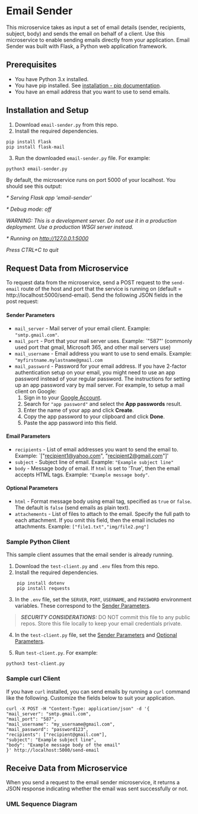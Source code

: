 # Email Sender
This microservice takes as input a set of email details (sender, recipients, subject, body) and sends the email on behalf of a client. Use this microservice to enable sending emails directly from your application. Email Sender was built with Flask, a Python web application framework.

## Prerequisites
* You have Python 3.x installed.
* You have pip installed. See [installation - pip documentation](https://pip.pypa.io/en/stable/installation/).
* You have an email address that you want to use to send emails.

## Installation and Setup
1. Download `email-sender.py` from this repo.
2. Install the required dependencies.
```
pip install Flask
pip install flask-mail
```
3. Run the downloaded `email-sender.py` file. For example:
```
python3 email-sender.py
```
By default, the microservice runs on port 5000 of your localhost. You should see this output:

_\* Serving Flask app 'email-sender'_

_\* Debug mode: off_

_WARNING: This is a development server. Do not use it in a production deployment. Use a production WSGI server instead._

_\* Running on http://127.0.0.1:5000_

_Press CTRL+C to quit_

## Request Data from Microservice 
To request data from the microservice, send a POST request to the `send-email` route of the host and port that the service is running on (default = http://localhost:5000/send-email). Send the following JSON fields in the post request:

#### Sender Parameters
* `mail_server` - Mail server of your email client. Example: `"smtp.gmail.com"`.
* `mail_port` - Port that your mail server uses. Example: `"587"' (commonly used port that gmail, Microsoft 365, and other mail servers use) 
* `mail_username` - Email address you want to use to send emails. Example: `"myfirstname.mylastname@gmail.com`
* `mail_password` - Password for your email address. If you have 2-factor authentication setup on your email, you might need to use an app password instead of your regular password. The instructions for setting up an app password vary by mail server. For example, to setup a mail client on Google:
    1.	Sign in to your [Google Account](https://myaccount.google.com/).
    2.	Search for `"app password"` and select the **App passwords** result.
    3.	Enter the name of your app and click **Create**.
    4.	Copy the app password to your clipboard and click **Done**.
    5.	Paste the app password into this field.

#### Email Parameters
* `recipients` - List of email addresses you want to send the email to. Example: `["recipient1@yahoo.com", "recipient2@gmail.com"]'
* `subject` - Subject line of email. Example: `"Example subject line"`
* `body` - Message body of email. If `html` is set to 'True', then the email accepts HTML tags. Example: `"Example message body"`.

#### Optional Parameters
* `html` - Format message body using email tag, specified as `true` or `false`. The default is `false` (send emails as plain text).
* `attachements` - List of files to attach to the email. Specify the full path to each attachment. If you omit this field, then the email includes no attachments. Example: `["file1.txt","img/file2.png"]`

### Sample Python Client
This sample client assumes that the email sender is already running.

1. Download the `test-client.py` and `.env` files from this repo.
2. Install the required dependencies.
```
    pip install dotenv
    pip install requests
```
3. In the `.env` file, set the `SERVER`, `PORT`, `USERNAME`, and `PASSWORD` environment variables. These correspond to the [Sender Parameters](#email-sender-parameters).
> **_SECURITY CONSIDERATIONS:_** DO NOT commit this file to any public repos. Store this file locally to keep your email credentials private.

4. In the `test-client.py` file, set the [Sender Parameters](#sender-parameters) and [Optional Parameters](#optional-parameters).

5. Run `test-client.py`. For example:
```
python3 test-client.py
```

### Sample curl Client
If you have `curl` installed, you can send emails by running a `curl` command like the following. Customize the fields below to suit your application.
```
curl -X POST -H "Content-Type: application/json" -d '{
"mail_server": "smtp.gmail.com",
"mail_port": "587",
"mail_username": "my_username@gmail.com",
"mail_password": "password123",
"recipients": ["recipient@gmail.com"],
"subject": "Example subject line",
"body": "Example message body of the email"
}' http://localhost:5000/send-email
```

## Receive Data from Microservice
When you send a request to the email sender microservice, it returns a JSON response indicating whether the email was sent successfully or not.

### UML Sequence Diagram
